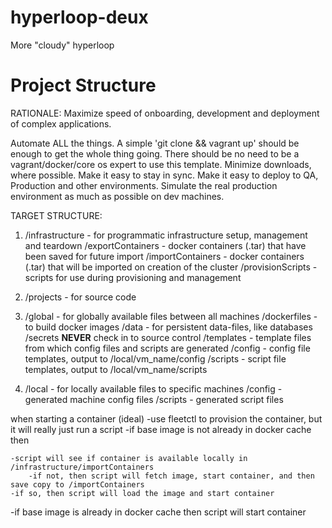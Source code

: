 hyperloop-deux
==============

More "cloudy" hyperloop

Project Structure
=================
RATIONALE:
Maximize speed of onboarding, development and deployment of complex applications.

Automate ALL the things.  A simple 'git clone && vagrant up' should be enough to get the whole thing going.  There should be no need to be a vagrant/docker/core os expert to use this template.  Minimize downloads, where possible.  Make it easy to stay in sync.  Make it easy to deploy to QA, Production and other environments.  Simulate the real production environment as much as possible on dev machines.

TARGET STRUCTURE:
1. /infrastructure - for programmatic infrastructure setup, management and teardown
        /exportContainers - docker containers (.tar) that have been saved for future import
        /importContainers - docker containers (.tar) that will be imported on creation of the cluster
        /provisionScripts - scripts for use during provisioning and management

2. /projects - for source code

3. /global - for globally available files between all machines
        /dockerfiles - to build docker images
        /data - for persistent data-files, like databases
        /secrets **NEVER** check in to source control
        /templates - template files from which config files and scripts are generated
            /config - config file templates, output to /local/vm_name/config
            /scripts - script file templates, output to /local/vm_name/scripts

4. /local - for locally available files to specific machines
        /config - generated machine config files
        /scripts - generated script files

when starting a container (ideal)
-use fleetctl to provision the container, but it will really just run a script
-if base image is not already in docker cache then

    -script will see if container is available locally in /infrastructure/importContainers
        -if not, then script will fetch image, start container, and then save copy to /importContainers
    -if so, then script will load the image and start container

-if base image is already in docker cache then script will start container
